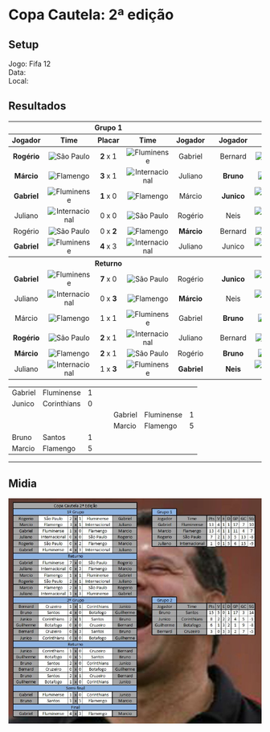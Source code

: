 # Copa Cautela: 2ª edição

## Setup

Jogo: Fifa 12  
Data:  
Local:  

## Resultados

<table>
<thead>
  <tr>
    <th colspan="5" align="center">Grupo 1</th>
    <th></th>
    <th colspan="5" align="center">Grupo 2</th>
  </tr>
  <tr>
    <th>Jogador</th>
    <th>Time</th>
    <th>Placar</th>
    <th>Time</th>
    <th>Jogador</th>
    <th></th>
    <th>Jogador</th>
    <th>Time</th>
    <th>Placar</th>
    <th>Time</th>
    <th>Jogador</th>
  </tr>
  </thead>
<tbody align="center">
  <tr>
    <td><b>Rogério</b></td>
    <td><img alt="São Paulo" src="https://s.glbimg.com/es/sde/f/organizacoes/2018/03/11/sao-paulo.svg" width="30" height="30"></td>
    <td><b>2</b> x 1</td>
    <td><img alt="Fluminense" src="https://s.glbimg.com/es/sde/f/organizacoes/2018/03/11/fluminense.svg" width="30" height="30"></td>
    <td>Gabriel</td>
    <td></td>
    <td>Bernard</td>
    <td><img alt="Cruzeiro" src="https://s.glbimg.com/es/sde/f/organizacoes/2018/03/11/cruzeiro.svg" width="30" height="30"></td>
    <td>1 x 1</td>
    <td><img alt="Corinthians" src="https://s.glbimg.com/es/sde/f/organizacoes/2018/03/11/corinthians.svg" width="30" height="30"></td>
    <td>Junico</td>
  </tr>
  <tr>
    <td><b>Márcio<b></td>
    <td><img alt="Flamengo" src="https://s.glbimg.com/es/sde/f/organizacoes/2018/03/11/flamengo.svg" width="30" height="30"></td>
    <td><b>3</b> x 1</td>
    <td><img alt="Internacional" src="https://s.glbimg.com/es/sde/f/organizacoes/2018/03/11/internacional.svg" width="30" height="30"></td>
    <td>Juliano</td>
    <td />
    <td><b>Bruno<b></td>
    <td><img alt="Santos" src="https://s.glbimg.com/es/sde/f/organizacoes/2018/03/12/santos.svg" width="30" height="30"></td>
    <td><b>4</b> x 0</td>
    <td><img alt="Botafogo" src="https://s.glbimg.com/es/sde/f/organizacoes/2019/02/04/botafogo-svg.svg" width="30" height="30"></td>
    <td>Neis</td>
  </tr>
  <tr>
    <td><b>Gabriel</b></td>
    <td><img alt="Fluminense" src="https://s.glbimg.com/es/sde/f/organizacoes/2018/03/11/fluminense.svg" width="30" height="30"></td>
    <td><b>1</b> x 0</td>
    <td><img alt="Flamengo" src="https://s.glbimg.com/es/sde/f/organizacoes/2018/03/11/flamengo.svg" width="30" height="30"></td>
    <td>Márcio</td>
    <td />
    <td><b>Junico</b></td>
    <td><img alt="Corinthians" src="https://s.glbimg.com/es/sde/f/organizacoes/2018/03/11/corinthians.svg" width="30" height="30"></td>
    <td><b>2</b> x 1</td>
    <td><img alt="Santos" src="https://s.glbimg.com/es/sde/f/organizacoes/2018/03/12/santos.svg" width="30" height="30"></td>
    <td>Bruno</td>
  </tr>
  <tr>
    <td>Juliano</td>
    <td><img alt="Internacional" src="https://s.glbimg.com/es/sde/f/organizacoes/2018/03/11/internacional.svg" width="30" height="30"></td>
    <td>0 x 0</td>
    <td><img alt="São Paulo" src="https://s.glbimg.com/es/sde/f/organizacoes/2018/03/11/sao-paulo.svg" width="30" height="30"></td>
    <td>Rogério</td>
    <td />
    <td>Neis</td>
    <td><img alt="Botafogo" src="https://s.glbimg.com/es/sde/f/organizacoes/2019/02/04/botafogo-svg.svg" width="30" height="30"></td>
    <td>0 x 0</td>
    <td><img alt="Cruzeiro" src="https://s.glbimg.com/es/sde/f/organizacoes/2018/03/11/cruzeiro.svg" width="30" height="30"></td>
    <td>Bernard</td>
  </tr>
  <tr>
    <td color="red">Rogério</td>
    <td><img alt="São Paulo" src="https://s.glbimg.com/es/sde/f/organizacoes/2018/03/11/sao-paulo.svg" width="30" height="30"></td>
    <td>0 x <b>2</b></td>
    <td><img alt="Flamengo" src="https://s.glbimg.com/es/sde/f/organizacoes/2018/03/11/flamengo.svg" width="30" height="30"></td>
    <td><b>Márcio</b></td>
    <td />
    <!-- Group 2 -->
    <td>Bernard</td>
    <td><img alt="Cruzeiro" src="https://s.glbimg.com/es/sde/f/organizacoes/2018/03/11/cruzeiro.svg" width="30" height="30"></td>
    <td>0 x <b>3</b></td>
    <td><img alt="Santos" src="https://s.glbimg.com/es/sde/f/organizacoes/2018/03/12/santos.svg" width="30" height="30"></td>
    <td><b>Bruno</b></td>
  </tr>
  <tr>
    <td><b>Gabriel<b></td>
    <td><img alt="Fluminense" src="https://s.glbimg.com/es/sde/f/organizacoes/2018/03/11/fluminense.svg" width="30" height="30"></td>
    <td><b>4</b> x 3</td>
    <td><img alt="Internacional" src="https://s.glbimg.com/es/sde/f/organizacoes/2018/03/11/internacional.svg" width="30" height="30"></td>
    <td>Juliano</td>
    <td />
    <!-- Group 2 -->
    <td>Junico</td>
    <td><img alt="Corinthians" src="https://s.glbimg.com/es/sde/f/organizacoes/2018/03/11/corinthians.svg" width="30" height="30"></td>
    <td>0 x 0</td>
    <td><img alt="Botafogo" src="https://s.glbimg.com/es/sde/f/organizacoes/2019/02/04/botafogo-svg.svg" width="30" height="30"></td>
    <td>Neis</td>
  </tr>

  <tr>
    <th colspan="5" align="center">Returno</th>
    <th></th>
    <th colspan="5" align="center">Returno</th>
  </tr>

  <tr>
    <td><b>Gabriel<b></td>
    <td><img alt="Fluminense" src="https://s.glbimg.com/es/sde/f/organizacoes/2018/03/11/fluminense.svg" width="30" height="30"></td>
    <td><b>7</b> x 0</td>
    <td><img alt="São Paulo" src="https://s.glbimg.com/es/sde/f/organizacoes/2018/03/11/sao-paulo.svg" width="30" height="30"></td>
    <td>Rogério</td>
    <td />
    <!-- Group 2 -->
    <td><b>Junico</b></td>
    <td><img alt="Corinthians" src="https://s.glbimg.com/es/sde/f/organizacoes/2018/03/11/corinthians.svg" width="30" height="30"></td>
    <td><b>1</b> x 0</td>
    <td><img alt="Cruzeiro" src="https://s.glbimg.com/es/sde/f/organizacoes/2018/03/11/cruzeiro.svg" width="30" height="30"></td>
    <td>Bernard</td>
  </tr>
  <tr>
    <td>Juliano</td>
    <td><img alt="Internacional" src="https://s.glbimg.com/es/sde/f/organizacoes/2018/03/11/internacional.svg" width="30" height="30"></td>
    <td>0 x <b>3</b></td>
    <td><img alt="Flamengo" src="https://s.glbimg.com/es/sde/f/organizacoes/2018/03/11/flamengo.svg" width="30" height="30"></td>
    <td><b>Márcio</b></td>
    <td />
    <!-- Group 2 -->
    <td>Neis</td>
    <td><img alt="Botafogo" src="https://s.glbimg.com/es/sde/f/organizacoes/2019/02/04/botafogo-svg.svg" width="30" height="30"></td>
    <td>0 x <b>5</b></td>
    <td><img alt="Santos" src="https://s.glbimg.com/es/sde/f/organizacoes/2018/03/12/santos.svg" width="30" height="30"></td>
    <td><b>Bruno</b></td>
  </tr>
  <tr>
    <td>Márcio</td>
    <td><img alt="Flamengo" src="https://s.glbimg.com/es/sde/f/organizacoes/2018/03/11/flamengo.svg" width="30" height="30"></td>
    <td>1 x 1</td>
    <td><img alt="Fluminense" src="https://s.glbimg.com/es/sde/f/organizacoes/2018/03/11/fluminense.svg" width="30" height="30"></td>
    <td>Gabriel</td>
    <td />
    <!-- Group 2 -->
    <td><b>Bruno</b></td>
    <td><img alt="Santos" src="https://s.glbimg.com/es/sde/f/organizacoes/2018/03/12/santos.svg" width="30" height="30"></td>
    <td><b>2</b> x 0</td>
    <td><img alt="Corinthians" src="https://s.glbimg.com/es/sde/f/organizacoes/2018/03/11/corinthians.svg" width="30" height="30"></td>
    <td>Junico</td>
  </tr>
  <tr>
    <td><b>Rogério</b></td>
    <td><img alt="São Paulo" src="https://s.glbimg.com/es/sde/f/organizacoes/2018/03/11/sao-paulo.svg" width="30" height="30"></td>
    <td><b>2</b> x 1</td>
    <td><img alt="Internacional" src="https://s.glbimg.com/es/sde/f/organizacoes/2018/03/11/internacional.svg" width="30" height="30"></td>
    <td>Juliano</td>
    <td />
    <!-- Group 2 -->
    <td>Bernard</td>
    <td><img alt="Cruzeiro" src="https://s.glbimg.com/es/sde/f/organizacoes/2018/03/11/cruzeiro.svg" width="30" height="30"></td>
    <td>0 x 0</td>
    <td><img alt="Botafogo" src="https://s.glbimg.com/es/sde/f/organizacoes/2019/02/04/botafogo-svg.svg" width="30" height="30"></td>
    <td>Neis</td>
  </tr>
  <tr>
    <td><b>Márcio</b></td>
    <td><img alt="Flamengo" src="https://s.glbimg.com/es/sde/f/organizacoes/2018/03/11/flamengo.svg" width="30" height="30"></td>
    <td><b>2</b> x 1</td>
    <td><img alt="São Paulo" src="https://s.glbimg.com/es/sde/f/organizacoes/2018/03/11/sao-paulo.svg" width="30" height="30"></td>
    <td>Rogério</td>
    <td />
    <!-- Group 2 -->
    <td><b>Bruno</b></td>
    <td><img alt="Santos" src="https://s.glbimg.com/es/sde/f/organizacoes/2018/03/12/santos.svg" width="30" height="30"></td>
    <td><b>2</b> x 1</td>
    <td><img alt="Cruzeiro" src="https://s.glbimg.com/es/sde/f/organizacoes/2018/03/11/cruzeiro.svg" width="30" height="30"></td>
    <td>Bernard</td>
  </tr>
  <tr>
    <td>Juliano</td>
    <td><img alt="Internacional" src="https://s.glbimg.com/es/sde/f/organizacoes/2018/03/11/internacional.svg" width="30" height="30"></td>
    <td>1 x <b>3</b></td>
    <td><img alt="Fluminense" src="https://s.glbimg.com/es/sde/f/organizacoes/2018/03/11/fluminense.svg" width="30" height="30"></td>
    <td><b>Gabriel<b></td>
    <td />
    <!-- Group 2 -->
    <td><b>Neis</b></td>
    <td><img alt="Botafogo" src="https://s.glbimg.com/es/sde/f/organizacoes/2019/02/04/botafogo-svg.svg" width="30" height="30"></td>
    <td><b>1</b> x 0</td>
    <td><img alt="Corinthians" src="https://s.glbimg.com/es/sde/f/organizacoes/2018/03/11/corinthians.svg" width="30" height="30"></td>
    <td>Junico</td>
  </tr>
</tbody>
</table>

<table>
    <tr>
        <td>Gabriel</td>
        <td>Fluminense</td>
        <td>1</td>
        <td></td>
        <td></td>
        <td></td>
        <td></td>
        <td></td>
    </tr>
    <tr>
        <td>Junico</td>
        <td>Corinthians</td>
        <td>0</td>
        <td></td>
        <td></td>
        <td></td>
        <td></td>
        <td></td>
    </tr>
    <tr>
        <td></td>
        <td></td>
        <td></td>
        <td></td>
        <td></td>
        <td>Gabriel</td>
        <td>Fluminense</td>
        <td>1</td>
    </tr>
    <tr>
        <td></td>
        <td></td>
        <td></td>
        <td></td>
        <td></td>
        <td>Marcio</td>
        <td>Flamengo</td>
        <td>5</td>
    </tr>
    <tr>
        <td>Bruno</td>
        <td>Santos</td>
        <td>1</td>
        <td></td>
        <td></td>
        <td></td>
        <td></td>
        <td></td>
    </tr>
    <tr>
        <td>Marcio</td>
        <td>Flamengo</td>
        <td>5</td>
        <td></td>
        <td></td>
        <td></td>
        <td></td>
        <td></td>
    </tr>
</table>

---------------------------------------------


## Midia

![alt text](src/edition2/edition2-results.jpg "Resultados")
